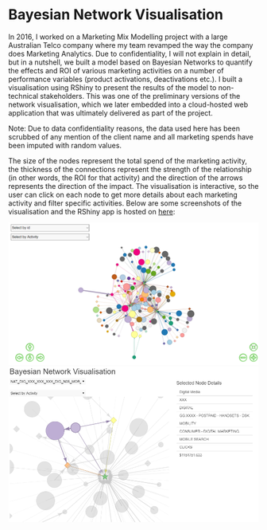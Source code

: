 # Bayesian Network Visualisation

In 2016, I worked on a Marketing Mix Modelling project with a large Australian Telco company where my team revamped the way the company does Marketing Analytics. Due to confidentiality, I will not explain in detail, but in a nutshell, we built a model based on Bayesian Networks to quantify the effects and ROI of various marketing activities on a number of performance variables (product activations, deactivations etc.). I built a visualisation using RShiny to present the results of the model to non-technical stakeholders. This was one of the preliminary versions of the network visualisation, which we later embedded into a cloud-hosted web application that was ultimately delivered as part of the project.

Note: Due to data confidentiality reasons, the data used here has been scrubbed of any mention of the client name and all marketing spends have been imputed with random values.

The size of the nodes represent the total spend of the marketing activity, the thickness of the connections represent the strength of the relationship (in other words, the ROI for that activity) and the direction of the arrows represents the direction of the impact. The visualisation is interactive, so the user can click on each node to get more details about each marketing activity and filter specific activities. Below are some screenshots of the visualisation and the RShiny app is hosted on [here](https://martycheung.shinyapps.io/bayesian-network-visualisation/):

<img src="images/image1.PNG">
<img src="images/image2.PNG">
